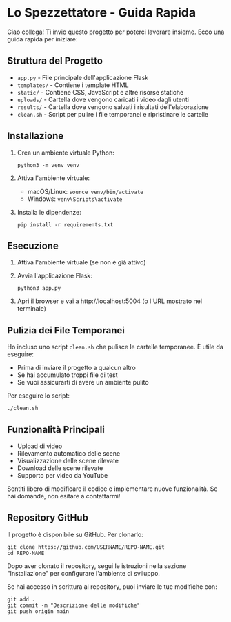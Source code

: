 # Lo Spezzettatore - Guida Rapida

Ciao collega! Ti invio questo progetto per poterci lavorare insieme. Ecco una guida rapida per iniziare:

## Struttura del Progetto

- `app.py` - File principale dell'applicazione Flask
- `templates/` - Contiene i template HTML
- `static/` - Contiene CSS, JavaScript e altre risorse statiche
- `uploads/` - Cartella dove vengono caricati i video dagli utenti
- `results/` - Cartella dove vengono salvati i risultati dell'elaborazione
- `clean.sh` - Script per pulire i file temporanei e ripristinare le cartelle

## Installazione

1. Crea un ambiente virtuale Python:
   ```
   python3 -m venv venv
   ```

2. Attiva l'ambiente virtuale:
   - macOS/Linux: `source venv/bin/activate`
   - Windows: `venv\Scripts\activate`

3. Installa le dipendenze:
   ```
   pip install -r requirements.txt
   ```

## Esecuzione

1. Attiva l'ambiente virtuale (se non è già attivo)
2. Avvia l'applicazione Flask:
   ```
   python3 app.py
   ```
   
3. Apri il browser e vai a http://localhost:5004 (o l'URL mostrato nel terminale)

## Pulizia dei File Temporanei

Ho incluso uno script `clean.sh` che pulisce le cartelle temporanee. È utile da eseguire:
- Prima di inviare il progetto a qualcun altro
- Se hai accumulato troppi file di test
- Se vuoi assicurarti di avere un ambiente pulito

Per eseguire lo script:
```
./clean.sh
```

## Funzionalità Principali

- Upload di video
- Rilevamento automatico delle scene
- Visualizzazione delle scene rilevate
- Download delle scene rilevate
- Supporto per video da YouTube

Sentiti libero di modificare il codice e implementare nuove funzionalità. Se hai domande, non esitare a contattarmi!

## Repository GitHub

Il progetto è disponibile su GitHub. Per clonarlo:

```
git clone https://github.com/USERNAME/REPO-NAME.git
cd REPO-NAME
```

Dopo aver clonato il repository, segui le istruzioni nella sezione "Installazione" per configurare l'ambiente di sviluppo.

Se hai accesso in scrittura al repository, puoi inviare le tue modifiche con:

```
git add .
git commit -m "Descrizione delle modifiche"
git push origin main
``` 